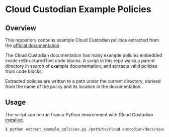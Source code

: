 # Cloud Custodian Example Policies

## Overview

This repository contains example Cloud Custodian policies extracted from
the [official documentation](https://cloudcustodian.io/docs/).

The Cloud Custodian documentation has many example policies embedded inside
reStructuredText code blocks. A script in this repo walks a parent directory
in search of example documentation, and extracts valid policies from code blocks.

Extracted policies are written to a path under the current directory,
derived from the name of the policy and its location in the documentation.

## Usage

The script can be run from a Python environment with Cloud Custodian
[installed](https://cloudcustodian.io/docs/developer/installing.html#developer-installing).

```bash
$ python extract_example_policies.py /path/to/cloud-custodian/docs/source
```
